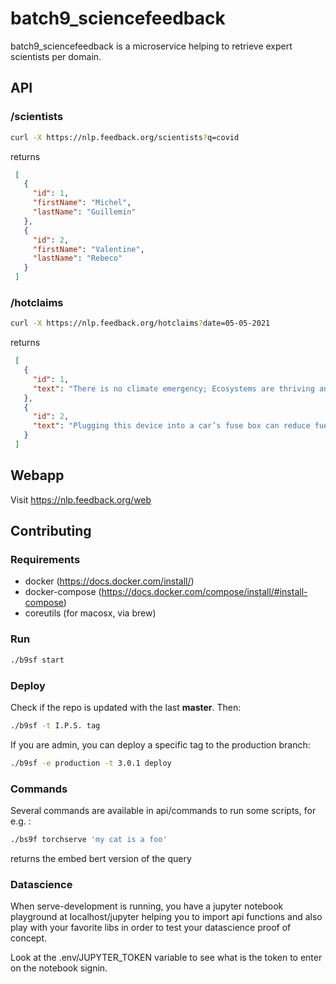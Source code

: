 # batch9_sciencefeedback

batch9_sciencefeedback is a microservice helping to retrieve expert scientists per domain.


## API


### /scientists

```bash
curl -X https://nlp.feedback.org/scientists?q=covid
```
returns 
```json
 [
   {
     "id": 1,
     "firstName": "Michel",
     "lastName": "Guillemin"
   },
   {
     "id": 2,
     "firstName": "Valentine",
     "lastName": "Rebeco"
   } 
 ]
```


### /hotclaims

```bash
curl -X https://nlp.feedback.org/hotclaims?date=05-05-2021
```
returns 
```json
 [
   {
     "id": 1,
     "text": "There is no climate emergency; Ecosystems are thriving and humanity is benefiting from increased carbon dioxide.",
   },
   {
     "id": 2, 
     "text": "Plugging this device into a car’s fuse box can reduce fuel consumption by at least 35% and up to 75% by converting the car into a hybrid."
   } 
 ]
```


## Webapp

Visit https://nlp.feedback.org/web

## Contributing


### Requirements
  - docker (https://docs.docker.com/install/)
  - docker-compose (https://docs.docker.com/compose/install/#install-compose)
  - coreutils (for macosx, via brew)


### Run
  ```bash
  ./b9sf start
  ```

### Deploy
  Check if the repo is updated with the last **master**. Then:
  ```bash
  ./b9sf -t I.P.S. tag
  ```

  If you are admin, you can deploy a specific tag to the production branch:
  ```bash
  ./b9sf -e production -t 3.0.1 deploy
  ```

### Commands
  Several commands are available in api/commands to run some scripts, for e.g. :
  ```bash
  ./bs9f torchserve 'my cat is a foo'
  ```
  returns the embed bert version of the query



### Datascience
  When serve-development is running, you have a jupyter notebook playground at localhost/jupyter
  helping you to import api functions and also play with your favorite libs in order
  to test your datascience proof of concept.

  Look at the .env/JUPYTER_TOKEN variable to see what is the token to enter on the notebook signin.
